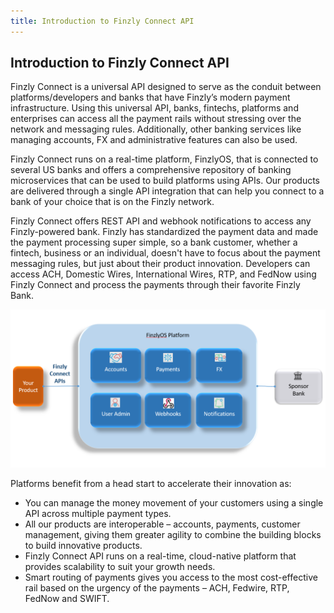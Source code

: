 ```yaml
---
title: Introduction to Finzly Connect API
---
```


## **Introduction to Finzly Connect API**
Finzly Connect is a universal API designed to serve as the conduit between platforms/developers and banks that have Finzly’s modern payment infrastructure. Using this universal API, banks, fintechs, platforms and enterprises can access all the payment rails without stressing over the network and messaging rules. Additionally, other banking services like managing accounts, FX and administrative features can also be used. 

Finzly Connect runs on a real-time platform, FinzlyOS, that is connected to several US banks and offers a comprehensive repository of banking microservices that can be used to build platforms using APIs. Our products are delivered through a single API integration that can help you connect to a bank of your choice that is on the Finzly network.

Finzly Connect offers REST API and webhook notifications to access any Finzly-powered bank. Finzly has standardized the payment data and made the payment processing super simple, so a bank customer, whether a fintech, business or an individual, doesn't have to focus about the payment messaging rules, but just about their product innovation. Developers can access ACH, Domestic Wires, International Wires, RTP, and FedNow using Finzly Connect and process the payments through their favorite Finzly Bank.

![image info](./images/finzly_connect.png)

Platforms benefit from a head start to accelerate their innovation as:
- You can manage the money movement of your customers using a single API across multiple payment types.
- All our products are interoperable – accounts, payments, customer management, giving them greater agility to combine the building blocks to build innovative products.
- Finzly Connect API runs on a real-time, cloud-native platform that provides scalability to suit your growth needs.
- Smart routing of payments gives you access to the most cost-effective rail based on the urgency of the payments – ACH, Fedwire, RTP, FedNow and SWIFT.

<!-- <style>
.sub p strong a{
    position:absolute;
    top:0;
    bottom:0;
    left:0;
    right:0;
    z-index: 2; 
} 
.sub h3{
    color:#fff;
    font-size:16px !important;
}

</style> -->


<!-- <div class="main-sub">


<div class="sub">

<p><strong>

### Payment Solutions</strong></p>

__[](overviewSection.md)__
</div>

</div> -->





